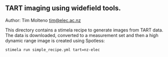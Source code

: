 ## TART imaging using widefield tools.

Author: Tim Molteno tim@elec.ac.nz

This directory contains a stimela recipe to generate images from TART data. The data is downloaded, converted to a measurement set and then a high dynamic range image is created using Spotless:

    stimela run simple_recipe.yml tart=nz-elec

